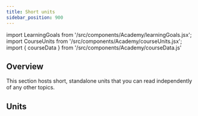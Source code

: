 ```yaml
---
title: Short units
sidebar_position: 900
---
```


import LearningGoals from '/src/components/Academy/learningGoals.jsx';
import CourseUnits from '/src/components/Academy/courseUnits.jsx';
import { courseData } from '/src/components/Academy/courseData.js'

## <i class="fa-solid fa-chalkboard-user"></i> Overview

This section hosts short, standalone units that you can read independently of any other topics.

## <i class="fa-solid fa-book-open-reader"></i> Units

<CourseUnits courseData={courseData} courseName="standalone" />
